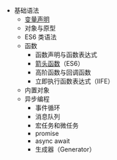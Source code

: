 + 基础语法
	+ [变量声明](变量声明.md)
	+ 对象与原型
	+ ES6 类语法
	+ 函数
	    - 函数声明与函数表达式
	    - [箭头函数](箭头函数.md)（ES6）
	    - 高阶函数与回调函数
	    - 立即执行函数表达式（IIFE）
	+ 内置对象  
	+ 异步编程
		+ 事件循环
		+ 消息队列
		+ 宏任务和微任务
		+ promise
		+ async await
		+ 生成器（Generator）